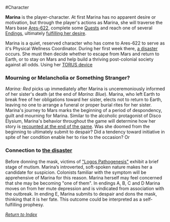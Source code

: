 #Character 

**Marina** is the player-character. At first Marina has no apparent desire or motivation, but through the player's actions as Marina, she will traverse the Mars base [Ares-622](Ares-622.md), complete some [Quests](Quests.md) and reach one of several [Endings](Endings.md), ultimately [fulfilling her desire](Retroactivity.md).

Marina is a quiet, reserved character who has come to Ares-622 to serve as it's Physical Wellness Coordinator. During her first week there, [a disaster](LogosPathogenesis.md) occurs. She must then decide whether to escape from Mars and return to Earth, or to stay on Mars and help build a thriving post-colonial society against all odds. Using her [TORUS device](TORUS.md)

### Mourning or Melancholia or Something Stranger?
_Marina: Red_ picks up immediately after Marina is unceremoniously informed of her sister's death (at the end of _Marina: Blue_). Marina, who left Earth to break free of her obligations toward her sister, elects not to return to Earth, leaving no one to arrange a funeral or proper burial rites for her sister. Marina's journey to Mars marks the beginning of a period of despondency, guilt and mourning for Marina.
Similar to the alcoholic protagonist of Disco Elysium, Marina's behavior throughout the game will determine how her story is [recounted at the end of the game](Endings.md). Was she doomed from the beginning to ultimately submit to despair? Did a tendency toward initiative in spite of her condition enable her to rise to the occasion? Or 

### Connection to [the disaster](LogosPathogenesis.md)
Before donning the mask, victims of ["Logos Pathogenesis"](LogosPathogenesis.md) exhibit a brief stage of mutism. Marina’s introverted, soft-spoken nature makes her a candidate for suspicion. Colonists familiar with the symptom will be apprehensive of Marina for this reason. Marina herself may feel concerned that she may be becoming "one of them". 
In endings A, B, C and D Marina moves on from her mute depression and is vindicated from association with the outbreak. In ending E, Marina submits to despair and dons the mask, thinking that it is her fate. This outcome could be interpreted as a self-fulfilling prophesy.


*[Return to Index](index2.md)*
